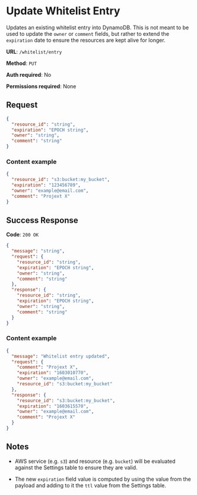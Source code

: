 # Update Whitelist Entry

Updates an existing whitelist entry into DynamoDB. This is not meant to be used to update the `owner` or `comment` fields, but rather to extend the `expiration` date to ensure the resources are kept alive for longer.

**URL**: `/whitelist/entry`

**Method**: `PUT`

**Auth required**: No

**Permissions required**: None

## Request

```json
{
  "resource_id": "string",
  "expiration": "EPOCH string",
  "owner": "string",
  "comment": "string"
}
```

### Content example

```json
{
  "resource_id": "s3:bucket:my_bucket",
  "expiration": "123456789",
  "owner": "example@email.com",
  "comment": "Projext X"
}
```

## Success Response

**Code**: `200 OK`

```json
{
  "message": "string",
  "request": {
    "resource_id": "string",
    "expiration": "EPOCH string",
    "owner": "string",
    "comment": "string"
  },
  "response": {
    "resource_id": "string",
    "expiration": "EPOCH string",
    "owner": "string",
    "comment": "string"
  }
}
```

### Content example

```json
{
  "message": "Whitelist entry updated",
  "request": {
    "comment": "Projext X",
    "expiration": "1603010770",
    "owner": "example@email.com",
    "resource_id": "s3:bucket:my_bucket"
  },
  "response": {
    "resource_id": "s3:bucket:my_bucket",
    "expiration": "1603615570",
    "owner": "example@email.com",
    "comment": "Projext X"
  }
}
```

## Notes

- AWS service (e.g. `s3`) and resource (e.g. `bucket`) will be evaluated against the Settings table to ensure they are valid.

- The new `expiration` field value is computed by using the value from the payload and adding to it the `ttl` value from the Settings table.

